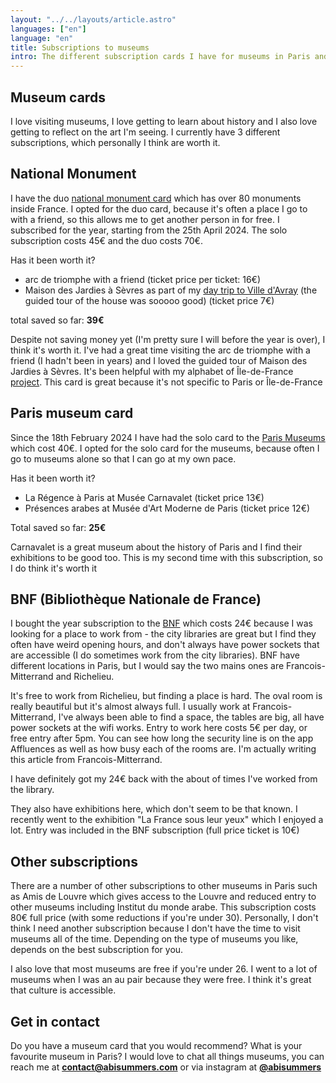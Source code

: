 ```yaml
---
layout: "../../layouts/article.astro"
languages: ["en"]
language: "en"
title: Subscriptions to museums
intro: The different subscription cards I have for museums in Paris and France. Are they worth it?
---
```


## Museum cards

I love visiting museums, I love getting to learn about history and I also love getting to reflect on the art I'm seeing. I currently have 3 different subscriptions, which personally I think are worth it.

## National Monument

I have the duo [national monument card](https://www.monuments-nationaux.fr) which has over 80 monuments inside France. I opted for the duo card, because it's often a place I go to with a friend, so this allows me to get another person in for free. I subscribed for the year, starting from the 25th April 2024. The solo subscription costs 45€ and the duo costs 70€.

Has it been worth it?

- arc de triomphe with a friend (ticket price per ticket: 16€)
- Maison des Jardies à Sèvres as part of my [day trip to Ville d'Avray](http://abisummers.com/articles/alphabet-ile-de-france/v-ville-d-avray/) (the guided tour of the house was sooooo good) (ticket price 7€)

total saved so far: **39€**

Despite not saving money yet (I'm pretty sure I will before the year is over), I think it's worth it. I've had a great time visiting the arc de triomphe with a friend (I hadn't been in years) and I loved the guided tour of Maison des Jardies à Sèvres. It's been helpful with my alphabet of Île-de-France [project](https://abisummers.com/articles/alphabet-ile-de-france/). This card is great because it's not specific to Paris or Île-de-France

## Paris museum card

Since the 18th February 2024 I have had the solo card to the [Paris Museums](https://www.billetterie-parismusees.paris.fr/content) which cost 40€. I opted for the solo card for the museums, because often I go to museums alone so that I can go at my own pace.

Has it been worth it?

- La Régence à Paris at Musée Carnavalet (ticket price 13€)
- Présences arabes at Musée d'Art Moderne de Paris (ticket price 12€)

Total saved so far: **25€**

Carnavalet is a great museum about the history of Paris and I find their exhibitions to be good too. This is my second time with this subscription, so I do think it's worth it

## BNF (Bibliothèque Nationale de France)

I bought the year subscription to the [BNF](https://www.bnf.fr/fr) which costs 24€ because I was looking for a place to work from - the city libraries are great but I find they often have weird opening hours, and don't always have power sockets that are accessible (I do sometimes work from the city libraries). BNF have different locations in Paris, but I would say the two mains ones are Francois-Mitterrand and Richelieu.

It's free to work from Richelieu, but finding a place is hard. The oval room is really beautiful but it's almost always full. I usually work at Francois-Mitterrand, I've always been able to find a space, the tables are big, all have power sockets at the wifi works. Entry to work here costs 5€ per day, or free entry after 5pm. You can see how long the security line is on the app Affluences as well as how busy each of the rooms are. I'm actually writing this article from Francois-Mitterrand.

I have definitely got my 24€ back with the about of times I've worked from the library.

They also have exhibitions here, which don't seem to be that known. I recently went to the exhibition "La France sous leur yeux" which I enjoyed a lot. Entry was included in the BNF subscription (full price ticket is 10€)

## Other subscriptions

There are a number of other subscriptions to other museums in Paris such as Amis de Louvre which gives access to the Louvre and reduced entry to other museums including Institut du monde arabe. This subscription costs 80€ full price (with some reductions if you're under 30). Personally, I don't think I need another subscription because I don't have the time to visit museums all of the time. Depending on the type of museums you like, depends on the best subscription for you. 

I also love that most museums are free if you're under 26. I went to a lot of museums when I was an au pair because they were free. I think it's great that culture is accessible.

## Get in contact

Do you have a museum card that you would recommend? What is your favourite museum in Paris? I would love to chat all things museums, you can reach me at **[contact@abisummers.com](mailto:contact@abisummers.com)** or via instagram at **[@abisummers](https://www.instagram.com/abisummers/)**
